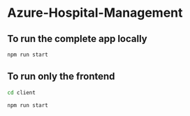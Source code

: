 # Azure-Hospital-Management

## To run the complete app locally

```bash
npm run start
```

## To run only the frontend

```bash
cd client

npm run start
```

